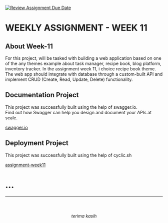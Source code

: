 [![Review Assignment Due Date](https://classroom.github.com/assets/deadline-readme-button-24ddc0f5d75046c5622901739e7c5dd533143b0c8e959d652212380cedb1ea36.svg)](https://classroom.github.com/a/jmQFTmFT)


<h1>WEEKLY ASSIGNMENT - WEEK 11</h1>


<div>
<h2>About Week-11</h2>
<p>For this project, will be tasked with building a web application based on one of the any themes example about task manager, recipe book, blog platform, inventory tracker. In the assignment week 11, i choice recipe book theme. The web app should integrate with database through a custom-built API and implement CRUD (Create, Read, Update, Delete) functionality.</p>

</div>

<div>
<h2>Documentation Project</h2>
<p>This project was successfully built using the help of swagger.io. </br>
Find out how Swagger can help you design and document your APIs at scale.

</div>

[swagger.io](https://swagger.io/)

<div>
<h2>Deployment Project</h2>
<p>This project was successfully built using the help of cyclic.sh 

</div>

[assignment-week11](https://splendid-sandals-dove.cyclic.app/)

<h1>...</h1>





---
<div style = "text-align : center">

<h5 ></h5></br>

<p><i>terima kasih</i></p>

</div>